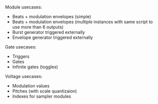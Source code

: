 Module usecases:

- Beats + modulation envelopes (simple)
- Beats + modulation envelopes (multiple instances with same script to use more than 6 outputs)
- Burst generator triggered externally
- Envelope generator triggered externally

Gate usecases:

- Triggers
- Gates
- Infinite gates (toggles)

Voltage usecases:

- Modulation values
- Pitches (with scale quantizaion)
- Indexes for sampler modules
